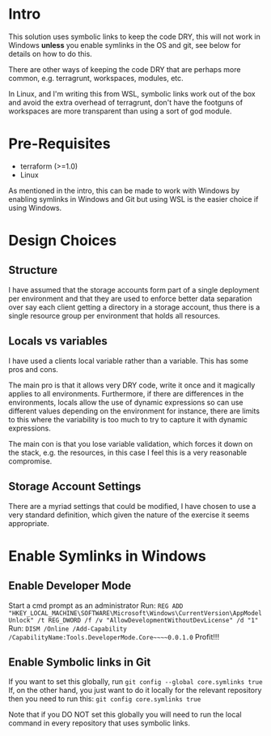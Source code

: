 # Intro

This solution uses symbolic links to keep the code DRY, this will not work in Windows **unless** you enable symlinks in the OS and git, see below for details on how to do this.

There are other ways of keeping the code DRY that are perhaps more common, e.g. terragrunt, workspaces, modules, etc.

In Linux, and I'm writing this from WSL, symbolic links work out of the box and avoid the extra overhead of terragrunt, don't have the footguns of workspaces are more transparent than using a sort of god module.

# Pre-Requisites

- terraform (>=1.0)
- Linux 

As mentioned in the intro, this can be made to work with Windows by enabling symlinks in Windows and Git but using WSL is the easier choice if using Windows.

# Design Choices

## Structure

I have assumed that the storage accounts form part of a single deployment per environment and that they are used to enforce better data separation over say each client getting a directory in a storage account, thus there is a single resource group per environment that holds all resources.

## Locals vs variables

I have used a clients local variable rather than a variable.  This has some pros and cons.

The main pro is that it allows very DRY code, write it once and it magically applies to all environments. Furthermore, if there are differences in the environments, locals allow the use of dynamic expressions so can use different values depending on the environment for instance, there are limits to this where the variability is too much to try to capture it with dynamic expressions.

The main con is that you lose variable validation, which forces it down on the stack, e.g. the resources, in this case I feel this is a very reasonable compromise.

## Storage Account Settings

There are a myriad settings that could be modified, I have chosen to use a very standard definition, which given the nature of the exercise it seems appropriate.

# Enable Symlinks in Windows

##  Enable Developer Mode
Start a cmd prompt as an administrator
Run: ```REG ADD "HKEY_LOCAL_MACHINE\SOFTWARE\Microsoft\Windows\CurrentVersion\AppModelUnlock" /t REG_DWORD /f /v "AllowDevelopmentWithoutDevLicense" /d "1"```
Run: ```DISM /Online /Add-Capability /CapabilityName:Tools.DeveloperMode.Core~~~~0.0.1.0```
Profit!!!
## Enable Symbolic links in Git
If you want to set this globally, run ```git config --global core.symlinks true```
If, on the other hand, you just want to do it locally for the relevant repository then you need to run this: ```git config core.symlinks true```

Note that if you DO NOT set this globally you will need to run the local command in every repository that uses symbolic links.